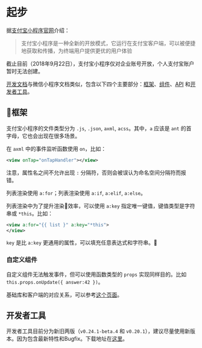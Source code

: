 # 起步

据[支付宝小程序官网](https://mini.open.alipay.com/channel/miniIndex.htm)介绍：

> 支付宝小程序是一种全新的开放模式，它运行在支付宝客户端，可以被便捷地获取和传播，为终端用户提供更优的用户体验

截止目前（2018年9月22日），支付宝小程序仅对企业账号开放，个人支付宝账户暂时无法创建。

[开发文档](https://docs.alipay.com/mini/developer/getting-started)与微信小程序文档类似，包含以下四个主要部分：[框架][framework]、[组件][component]、[API][api] 和[开发者工具][ide]。

## 框架

支付宝小程序的文件类型分为 `.js`, `.json`, `axml`, `acss`。其中，`a` 应该是 `ant` 的首字母，它也会出现在很多场景。

在 `axml` 中的事件监听函数使用 `on`，比如：

```xml
<view onTap="onTapHandler"></view>
```

注意，属性名之间不允许出现 `:` 分隔符，否则会被误认为命名空间分隔符而报错。

列表渲染使用 `a:for`；列表渲染使用 `a:if`, `a:elif`, `a:else`。

列表渲染中为了提升渲染效率，可以使用 `a:key` 指定唯一键值，键值类型是字符串或 `*this`。比如：

```xml
<view a:for="{{ list }" a:key="*this">
</view>
```

`key` 是比 `a:key` 更通用的属性，可以填充任意表达式和字符串。

### 自定义组件

自定义组件无法触发事件，但可以使用函数类型的 `props` 实现同样目的。比如 `this.props.onUpdate({ answer:42 })`。

基础库和客户端的对应关系，可以参考[这个页面][lib]。

## 开发者工具

开发者工具目前分为新旧两版（`v0.24.1-beta.4` 和 `v0.20.1`），建议尽量使用新版本。因为包含最新特性和Bugfix。下载地址在[这里][download]。

[framework]: https://docs.alipay.com/mini/framework/overview
[component]: https://docs.alipay.com/mini/component/overview
[api]: https://docs.alipay.com/mini/api/overview
[ide]: https://docs.alipay.com/mini/ide/overview
[download]: https://docs.alipay.com/mini/ide/download
[lib]: https://docs.alipay.com/mini/framework/lib